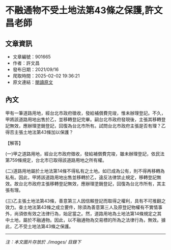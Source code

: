 # 不融通物不受土地法第43條之保護,許文昌老師

## 文章資訊
- 文章編號：901665
- 作者：許文昌
- 發布日期：2021/09/16
- 爬取時間：2025-02-02 19:36:21
- 原文連結：[閱讀原文](https://real-estate.get.com.tw/Columns/detail.aspx?no=901665)

## 內文
甲有一筆道路用地，經台北市政府徵收，發給補償費完竣，惟未辦理登記。不久，甲將該道路用地出售於乙，並移轉登記完畢。嗣台北市政府發現後，主張其移轉登記無效，應辦理塗銷登記，回復為台北市所有。試問台北市政府主張是否有理？乙得否主張土地法第43條加以保護？

【解答】

(一)甲之道路用地，經台北市政府徵收，發給補償費完竣，雖未辦理登記，依民法第759條規定，台北市已取得該道路用地之所有權。

(二)道路用地屬於土地法第14條不得私有之土地。如已成為公有，則不得再移轉為私有。因此，甲將該道路用地出售並移轉於乙，違反法律禁止規定，移轉登記無效。故台北市政府主張移轉登記無效，應辦理塗銷登記，回復為台北市所有，其主張有理。

(三)乙主張土地法第43條，善意第三人因信賴登記而取得之權利，具有不可推翻之效力。查土地法第43條之成立要件，除須為善意第三人及原登記物權有不實情事外，尚須依有效之法律行為，始足當之。然，道路用地為土地法第14條規定之其中土地，屬於不融通物。因此，以不融通物為交易標的所為之法律行為，無效。據此，乙不受土地法第43條之保護。

---
*注：本文圖片存放於 ./images/ 目錄下*
